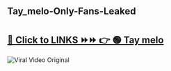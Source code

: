 
 ## Tay_melo-Only-Fans-Leaked

# <h2><a href="https://clipsfans.com/Tay_melo&ref=git">🔗 Click to LINKS ⏩⏩ 👉 🟢 Tay melo </a></h2>

<a href="https://clipsfans.com/Tay_melo&ref=git" rel="nofollow" data-target="animated-image.originalLink"><img src="https://i.ibb.co.com/xMMVF88/686577567.gif" alt="Viral Video Original" style="max-width: 100%; display: inline-block;" data-target="animated-image.originalImage"></a>
